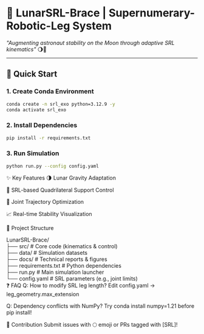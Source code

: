 # 🦿 LunarSRL-Brace | Supernumerary-Robotic-Leg System  
*"Augmenting astronaut stability on the Moon through adaptive SRL kinematics"* 🌖🚀  

---

## 🚀 Quick Start  

### 1. Create Conda Environment  
```bash  
conda create -n srl_exo python=3.12.9 -y  
conda activate srl_exo
```

### 2. Install Dependencies

```bash 
pip install -r requirements.txt
```
### 3. Run Simulation

```bash
python run.py --config config.yaml
```

✨ Key Features
🌗 Lunar Gravity Adaptation

🔺 SRL-based Quadrilateral Support Control

🤖 Joint Trajectory Optimization

📈 Real-time Stability Visualization

📂 Project Structure

LunarSRL-Brace/  
├── src/                  # Core code (kinematics & control)  
├── data/                # Simulation datasets  
├── docs/                # Technical reports & figures  
├── requirements.txt     # Python dependencies  
├── run.py               # Main simulation launcher  
└── config.yaml          # SRL parameters (e.g., joint limits)  
❓ FAQ
Q: How to modify SRL leg length?
Edit config.yaml → leg_geometry.max_extension

Q: Dependency conflicts with NumPy?
Try conda install numpy=1.21 before pip install!

📧 Contribution
Submit issues with 🌕 emoji or PRs tagged with [SRL]!


